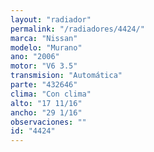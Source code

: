 ```yaml
---
layout: "radiador"
permalink: "/radiadores/4424/"
marca: "Nissan"
modelo: "Murano"
ano: "2006"
motor: "V6 3.5"
transmision: "Automática"
parte: "432646"
clima: "Con clima"
alto: "17 11/16"
ancho: "29 1/16"
observaciones: ""
id: "4424"
---
```


